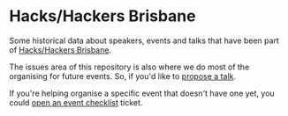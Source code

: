 # Hacks/Hackers Brisbane

Some historical data about speakers, events and talks that have been part of [Hacks/Hackers Brisbane](https://www.meetup.com/Hacks-Hackers-Brisbane/).

The issues area of this repository is also where we do most of the organising for future events. So, if you'd like to [propose a talk](https://github.com/quantsquills/meetups/issues/new?template=talk_proposal.md&label=talk-proposal).

If you're helping organise a specific event that doesn't have one yet, you could [open an event checklist](https://github.com/quantsquills/meetups/issues/new?template=event_checklist.md&label=event) ticket.
